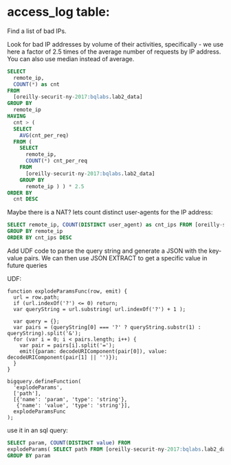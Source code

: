 # access_log table:

Find a list of bad IPs.

Look for bad IP addresses by volume of their activities, specifically - we use here a factor of 2.5 times of the average number of requests by IP address. You can also use median instead of average.

```SQL
SELECT
  remote_ip,
  COUNT(*) as cnt
FROM
  [oreilly-securit-ny-2017:bqlabs.lab2_data]
GROUP BY
  remote_ip
HAVING
  cnt > (
  SELECT
    AVG(cnt_per_req)
  FROM (
    SELECT
      remote_ip,
      COUNT(*) cnt_per_req
    FROM
      [oreilly-securit-ny-2017:bqlabs.lab2_data]
    GROUP BY
      remote_ip ) ) * 2.5
ORDER BY
  cnt DESC
```

Maybe there is a NAT? lets count distinct user-agents for the IP address:
```sql
SELECT remote_ip, COUNT(DISTINCT user_agent) as cnt_ips FROM [oreilly-securit-ny-2017:bqlabs.lab2_data]
GROUP BY remote_ip
ORDER BY cnt_ips DESC
```

Add UDF code to parse the query string and generate a JSON with the key-value pairs. We can then use JSON EXTRACT to get a specific value in future queries



UDF:
```
function explodeParamsFunc(row, emit) {
  url = row.path;
  if (url.indexOf('?') <= 0) return;
  var queryString = url.substring( url.indexOf('?') + 1 );

  var query = {};
  var pairs = (queryString[0] === '?' ? queryString.substr(1) : queryString).split('&');
  for (var i = 0; i < pairs.length; i++) {
    var pair = pairs[i].split('=');
    emit({param: decodeURIComponent(pair[0]), value: decodeURIComponent(pair[1] || '')});
  }
}

bigquery.defineFunction(
  'explodeParams',                           
  ['path'],                    
  [{'name': 'param', 'type': 'string'},  
   {'name': 'value', 'type': 'string'}],
  explodeParamsFunc
);
```

use it in an sql query:

```SQL
SELECT param, COUNT(DISTINCT value) FROM
explodeParams( SELECT path FROM [oreilly-securit-ny-2017:bqlabs.lab2_data] )
GROUP BY param
```
